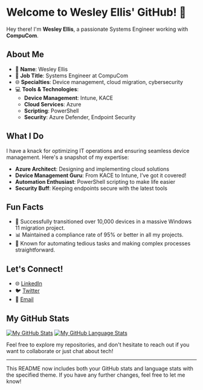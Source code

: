 # Welcome to Wesley Ellis' GitHub! 👋

Hey there! I'm **Wesley Ellis**, a passionate Systems Engineer working with **CompuCom**. 

## About Me

- 🌟 **Name**: Wesley Ellis
- 💼 **Job Title**: Systems Engineer at CompuCom
- 🌐 **Specialties**: Device management, cloud migration, cybersecurity
- 💻 **Tools & Technologies**: 
  - **Device Management**: Intune, KACE
  - **Cloud Services**: Azure
  - **Scripting**: PowerShell
  - **Security**: Azure Defender, Endpoint Security

## What I Do

I have a knack for optimizing IT operations and ensuring seamless device management. Here's a snapshot of my expertise:

- **Azure Architect**: Designing and implementing cloud solutions
- **Device Management Guru**: From KACE to Intune, I’ve got it covered!
- **Automation Enthusiast**: PowerShell scripting to make life easier
- **Security Buff**: Keeping endpoints secure with the latest tools

## Fun Facts

- 🚀 Successfully transitioned over 10,000 devices in a massive Windows 11 migration project.
- 📊 Maintained a compliance rate of 95% or better in all my projects.
- 🎯 Known for automating tedious tasks and making complex processes straightforward.

## Let's Connect!

- 🌐 [LinkedIn](https://www.linkedin.com/in/wesellis)
- 🐦 [Twitter](https://twitter.com/wesellis)
- 📧 [Email](mailto:wesellis@example.com)

## My GitHub Stats

[![My GitHub Stats](https://github-readme-stats.vercel.app/api/?username=wesellis&count_private=true&theme=tokyonight&showicons=true)]()
[![My GitHub Language Stats](https://github-readme-stats.vercel.app/api/top-langs/?username=wesellis&langs_count=5&theme=tokyonight)]()

Feel free to explore my repositories, and don't hesitate to reach out if you want to collaborate or just chat about tech!

---

This README now includes both your GitHub stats and language stats with the specified theme. If you have any further changes, feel free to let me know!
